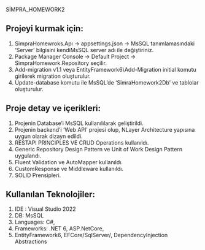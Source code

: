 SİMPRA_HOMEWORK2

## Projeyi kurmak için:
1. SimpraHomewroks.Apı -> appsettings.json -> MsSQL tanımlamasındaki ‘Server’ bilgisini kendiMsSQL server adı ile değiştiriniz. 
2. Package Manager Console -> Default Project -> SimpraHomework.Repository seçilir. 
3. Add-migration v1.1 veya EntityFramework6\Add-Migration initial komutu girilerek migration oluşturulur. 
4. Update-database komutu ile MsSQL’de ‘SimraHomework2Db’ ve tablolar oluşturulur.



## Proje detay ve içerikleri: 
1.  Projenin Database’i  MsSQL kullanılılarak geliştirildi.
2.  Projenin backend’i ‘Web API’ projesi olup, NLayer Architecture yapısına uygun olarak dizayn edildi.
3.  RESTAPI PRINCIPLES VE CRUD Operations kullanıldı. 
4.  Generic Repository Design Pattern ve Unit of Work Design Pattern uygulandı.
5.  Fluent  Validation ve AutoMapper kullanıldı.
6.  CustomResponse ve Middleware kullanıldı.
7.  SOLID Prensipleri.
##  Kullanılan Teknolojiler: 
1.  IDE : Visual Studio 2022 
2.  DB: MsSQL 
3.  Languages: C#, 
4.  Frameworks: .NET 6, ASP.NetCore, 
5.  EntityFramework6, EFCore/SqlServer/, DependencyInjection Abstractions 

